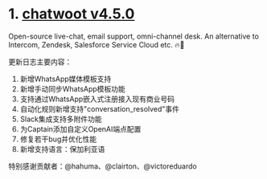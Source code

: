 
# 1. [chatwoot v4.5.0](https://github.com/chatwoot/chatwoot/releases/tag/v4.5.0)  
Open-source live-chat, email support, omni-channel desk. An alternative to Intercom, Zendesk, Salesforce Service Cloud etc. 🔥💬

更新日志主要内容：
1. 新增WhatsApp媒体模板支持
2. 新增手动同步WhatsApp模板功能
3. 支持通过WhatsApp嵌入式注册接入现有商业号码
4. 自动化规则新增支持"conversation_resolved"事件
5. Slack集成支持多附件功能
6. 为Captain添加自定义OpenAI端点配置
7. 修复若干bug并优化性能
8. 新增支持语言：保加利亚语

特别感谢贡献者：@hahuma、@clairton、@victoreduardo

